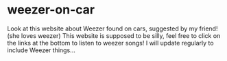 # weezer-on-car
Look at this website about Weezer found on cars, suggested by my friend! (she loves weezer)
This website is supposed to be silly, feel free to click on the links at the bottom to listen to weezer songs! 
I will update regularly to include Weezer things...
